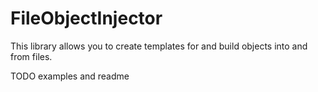 # FileObjectInjector
This library allows you to create templates for and build objects into and from files.

TODO examples and readme